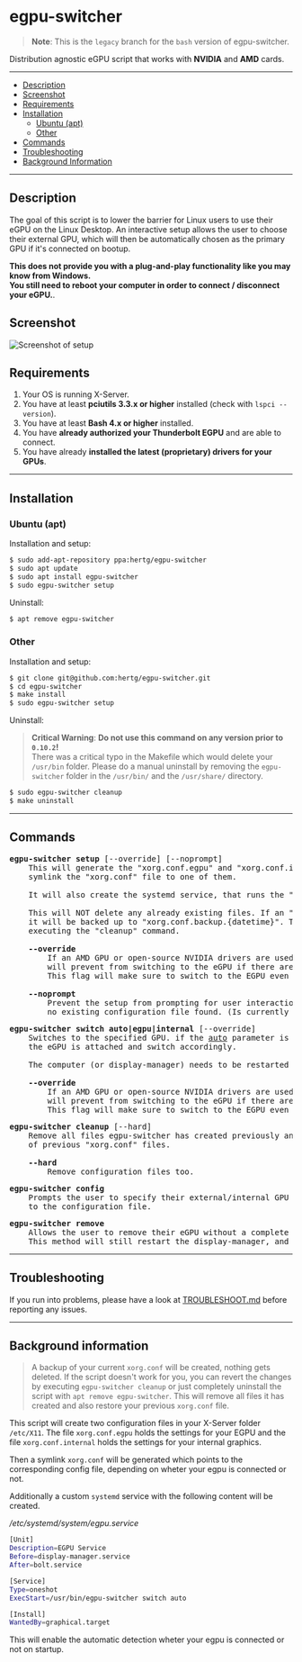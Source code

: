 # egpu-switcher

> **Note**: This is the `legacy` branch for the `bash` version of egpu-switcher.

Distribution agnostic eGPU script that works with **NVIDIA** and **AMD** cards.

---

- [Description](#description)
- [Screenshot](#screenshot)
- [Requirements](#requirements)
- [Installation](#installation)
  - [Ubuntu (apt)](#ubuntu-apt)
  - [Other](#other)
- [Commands](#commands)
- [Troubleshooting](#troubleshooting)
- [Background Information](#background-information)

---

## Description
The goal of this script is to lower the barrier for Linux users to use their eGPU on the Linux Desktop.
An interactive setup allows the user to choose their external GPU, which will then be automatically chosen as the primary GPU if it's connected on bootup.

**This does not provide you with a plug-and-play functionality like you may know from Windows.<br> You still need to reboot your computer in order to connect / disconnect your eGPU.**.

## Screenshot
![Screenshot of setup](https://raw.githubusercontent.com/hertg/egpu-switcher/master/images/screenshot_setup.png)

## Requirements
1. Your OS is running X-Server.
1. You have at least **pciutils 3.3.x or higher** installed (check with `lspci --version`).
1. You have at least **Bash 4.x or higher** installed.
1. You have **already authorized your Thunderbolt EGPU** and are able to connect.
1. You have already **installed the latest (proprietary) drivers for your GPUs**.

---

## Installation

### Ubuntu (apt)
Installation and setup:
```bash
$ sudo add-apt-repository ppa:hertg/egpu-switcher
$ sudo apt update
$ sudo apt install egpu-switcher
$ sudo egpu-switcher setup
```

Uninstall:
```bash
$ apt remove egpu-switcher
```

### Other
Installation and setup:
```bash
$ git clone git@github.com:hertg/egpu-switcher.git
$ cd egpu-switcher
$ make install
$ sudo egpu-switcher setup
```

Uninstall: 
> **Critical Warning**: **Do not use this command on any version prior to `0.10.2`!**\
> There was a critical typo in the Makefile which would delete your `/usr/bin` folder. Please do a manual uninstall by removing the `egpu-switcher` folder in the `/usr/bin/` and the `/usr/share/` directory.
```bash
$ sudo egpu-switcher cleanup
$ make uninstall
```

---

## Commands
<pre>
<b>egpu-switcher setup</b> [--override] [--noprompt]
    This will generate the "xorg.conf.egpu" and "xorg.conf.internal" files and
    symlink the "xorg.conf" file to one of them.
    
    It will also create the systemd service, that runs the "switch" command on each bootup.
    
    This will NOT delete any already existing files. If an "xorg.conf" file already exists, 
    it will be backed up to "xorg.conf.backup.{datetime}". This can later be reverted by
    executing the "cleanup" command.

    <b>--override</b>
        If an AMD GPU or open-source NVIDIA drivers are used, the "switch" command 
        will prevent from switching to the eGPU if there are no displays directly attached to it. 
        This flag will make sure to switch to the EGPU even if there are no displays attached.

    <b>--noprompt</b>
        Prevent the setup from prompting for user interaction if there is
        no existing configuration file found. (Is currently only used by the "postinst" script)
</pre>

<pre>
<b>egpu-switcher switch auto|egpu|internal</b> [--override]
    Switches to the specified GPU. if the <u>auto</u> parameter is used, the script will check if 
    the eGPU is attached and switch accordingly. 
    
    The computer (or display-manager) needs to be restarted for this to take effect.

    <b>--override</b>
        If an AMD GPU or open-source NVIDIA drivers are used, the "switch" command 
        will prevent from switching to the eGPU if there are no displays directly attached to it. 
        This flag will make sure to switch to the EGPU even if there are no displays attached.
</pre>

<pre>
<b>egpu-switcher cleanup</b> [--hard]
    Remove all files egpu-switcher has created previously and restore the backup
    of previous "xorg.conf" files.

    <b>--hard</b>
        Remove configuration files too.
</pre>

<pre>
<b>egpu-switcher config</b>
    Prompts the user to specify their external/internal GPU and saves their answer
    to the configuration file.
</pre>

<pre>
<b>egpu-switcher remove</b>
    Allows the user to remove their eGPU without a complete reboot.
    This method will still restart the display-manager, and therefore terminate all its child-processes.
</pre>

---

## Troubleshooting
If you run into problems, please have a look at [TROUBLESHOOT.md](https://github.com/hertg/egpu-switcher/blob/master/TROUBLESHOOT.md) before reporting any issues.

---

## Background information
> A backup of your current `xorg.conf` will be created, nothing gets deleted. If the script doesn't work for you, you can revert the changes by executing `egpu-switcher cleanup` or just completely uninstall the script with `apt remove egpu-switcher`. This will remove all files it has created and also restore your previous `xorg.conf` file.

This script will create two configuration files in your X-Server folder `/etc/X11`.
The file `xorg.conf.egpu` holds the settings for your EGPU and the file `xorg.conf.internal` holds the settings for your internal graphics.

Then a symlink `xorg.conf` will be generated which points to the corresponding config file, depending on wheter your egpu is connected or not.

Additionally a custom `systemd` service with the following content will be created.

*/etc/systemd/system/egpu.service*
```bash
[Unit]
Description=EGPU Service
Before=display-manager.service
After=bolt.service

[Service]
Type=oneshot
ExecStart=/usr/bin/egpu-switcher switch auto

[Install]
WantedBy=graphical.target
```

This will enable the automatic detection wheter your egpu is connected or not on startup.
